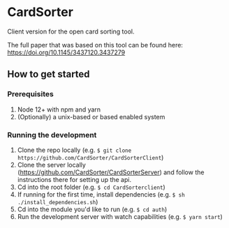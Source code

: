# CardSorter
Client version for the open card sorting tool. 

The full paper that was based on this tool can be found here: https://doi.org/10.1145/3437120.3437279

## How to get started

### Prerequisites
1. Node 12+ with npm and yarn
2. (Optionally) a unix-based or based enabled system 

### Running the development 

1. Clone the repo locally (e.g. `$ git clone https://github.com/CardSorter/CardSorterClient`)
2. Clone the server locally (https://github.com/CardSorter/CardSorterServer) and follow the instructions there for setting up the api.
3. Cd into the root folder (e.g. `$ cd CardSorterclient`)
4. If running for the first time, install dependencies (e.g. `$ sh ./install_dependencies.sh`)
5. Cd into the module you'd like to run (e.g. `$ cd auth`)
6. Run the development server with watch capabilities (e.g. `$ yarn start`)
